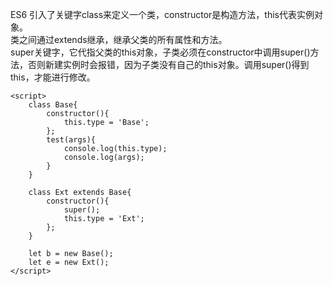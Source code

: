 ES6 引入了关键字class来定义一个类，constructor是构造方法，this代表实例对象。<br>
类之间通过extends继承，继承父类的所有属性和方法。<br>
super关键字，它代指父类的this对象，子类必须在constructor中调用super()方法，否则新建实例时会报错，因为子类没有自己的this对象。调用super()得到this，才能进行修改。

```
<script>
    class Base{
        constructor(){
            this.type = 'Base';
        };
        test(args){
            console.log(this.type);
            console.log(args);
        }
    }

    class Ext extends Base{
        constructor(){
            super();
            this.type = 'Ext';
        };
    }
    
    let b = new Base();
    let e = new Ext();
</script>
```

